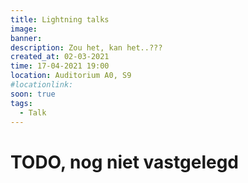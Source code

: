 ```yaml
---
title: Lightning talks
image:
banner:
description: Zou het, kan het..???
created_at: 02-03-2021
time: 17-04-2021 19:00
location: Auditorium A0, S9
#locationlink:
soon: true
tags:
  - Talk
---
```


# TODO, nog niet vastgelegd
